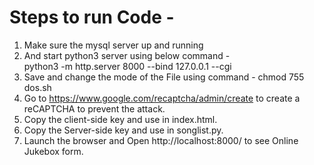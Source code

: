 # Steps to run Code -  
1. Make sure the mysql server up and running  
2. And start python3 server using below command -  
                    python3 -m http.server 8000 --bind 127.0.0.1 --cgi  
3. Save and change the mode of the File using command - chmod 755 dos.sh  
4. Go to https://www.google.com/recaptcha/admin/create to create a reCAPTCHA to prevent the attack.  
5. Copy the client-side key and use in index.html.  
6. Copy the Server-side key and use in songlist.py.
7. Launch the browser and Open http://localhost:8000/ to see Online Jukebox form.
